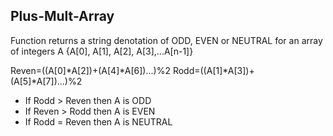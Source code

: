 ## Plus-Mult-Array
Function returns a string denotation of ODD, EVEN or NEUTRAL for an array of integers A {A[0], A[1], A[2], A[3],...A[n-1]}   

Reven=((A[0]*A[2])+(A[4]*A[6])...)%2 
Rodd=((A[1]*A[3])+(A[5]*A[7])...)%2  

  - If Rodd > Reven then A is ODD
  - If Reven > Rodd then A is EVEN
  - If Rodd = Reven then A is NEUTRAL
